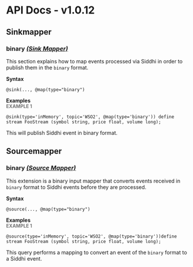 # API Docs - v1.0.12

## Sinkmapper

### binary *<a target="_blank" href="https://siddhi.io/en/v4.x/docs/query-guide/#sink-mapper">(Sink Mapper)</a>*

<p style="word-wrap: break-word">This section explains how to map events processed via Siddhi in order to publish them in the <code>binary</code> format.</p>

<span id="syntax" class="md-typeset" style="display: block; font-weight: bold;">Syntax</span>
```
@sink(..., @map(type="binary")
```

<span id="examples" class="md-typeset" style="display: block; font-weight: bold;">Examples</span>
<span id="example-1" class="md-typeset" style="display: block; color: rgba(0, 0, 0, 0.54); font-size: 12.8px; font-weight: bold;">EXAMPLE 1</span>
```
@sink(type='inMemory', topic='WSO2', @map(type='binary')) define stream FooStream (symbol string, price float, volume long); 
```
<p style="word-wrap: break-word">This will publish Siddhi event in binary format.</p>

## Sourcemapper

### binary *<a target="_blank" href="https://siddhi.io/en/v4.x/docs/query-guide/#source-mapper">(Source Mapper)</a>*

<p style="word-wrap: break-word">This extension is a binary input mapper that converts events received in <code>binary</code> format to Siddhi events before they are processed.</p>

<span id="syntax" class="md-typeset" style="display: block; font-weight: bold;">Syntax</span>
```
@source(..., @map(type="binary")
```

<span id="examples" class="md-typeset" style="display: block; font-weight: bold;">Examples</span>
<span id="example-1" class="md-typeset" style="display: block; color: rgba(0, 0, 0, 0.54); font-size: 12.8px; font-weight: bold;">EXAMPLE 1</span>
```
@source(type='inMemory', topic='WSO2', @map(type='binary'))define stream FooStream (symbol string, price float, volume long); 
```
<p style="word-wrap: break-word">This query performs a mapping to convert an event of the <code>binary</code> format to a Siddhi event. </p>

